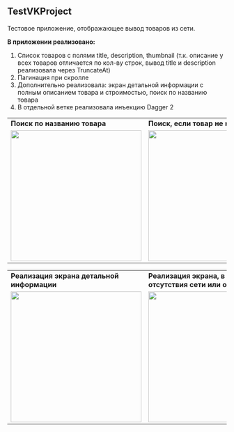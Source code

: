 ## TestVKProject

Тестовое приложение, отображающее вывод товаров из сети.

<b>В приложении реализовано:</b>
1. Список товаров с полями title, description, thumbnail (т.к. описание у всех товаров отличается по кол-ву строк, вывод title и description реализовала через TruncateAt)
2. Пагинация при скролле
3. Дополнительно реализовала: экран детальной информации с полным описанием товара и строимостью, поиск по названию товара
4. В отдельной ветке реализовала инъекцию Dagger 2

<table>
  <tr>
    <td><b>Поиск по названию товара</b></td>
    <td><b>Поиск, если товар не найден</b></td>
  </tr>
  <tr>
    <td><img src="https://github.com/avbolotova/TestVKProject/blob/master/app/src/main/res/drawable/search.gif" width="300"></td>
    <td><img src="https://github.com/avbolotova/TestVKProject/blob/master/app/src/main/res/drawable/search_error.gif" width="300"></td>
  </tr>
</table>

<table>
  <tr>
    <td><b>Реализация экрана детальной <br>информации</b></td>
    <td><b>Реализация экрана, в случае <br>отсутствия сети или ошибки</b></td>
  </tr>
  <tr>
    <td><img src="https://github.com/avbolotova/TestVKProject/blob/master/app/src/main/res/drawable/details.gif" width="300"></td>
    <td><img src="https://github.com/avbolotova/TestVKProject/blob/master/app/src/main/res/drawable/screenshot_error.jpg" width="300"></td>
  </tr>
</table>
